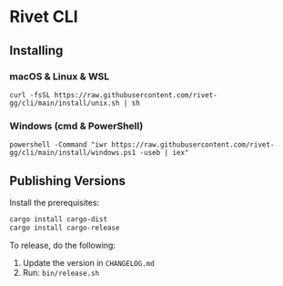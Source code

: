 # Rivet CLI

## Installing

### macOS & Linux & WSL

```
curl -fsSL https://raw.githubusercontent.com/rivet-gg/cli/main/install/unix.sh | sh
```

### Windows (cmd & PowerShell)

```
powershell -Command "iwr https://raw.githubusercontent.com/rivet-gg/cli/main/install/windows.ps1 -useb | iex"
```

## Publishing Versions

Install the prerequisites:

```bash
cargo install cargo-dist
cargo install cargo-release
```

To release, do the following:

1. Update the version in `CHANGELOG.md`
2. Run: `bin/release.sh`


